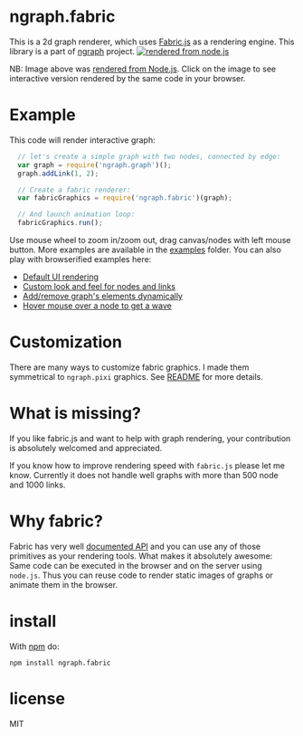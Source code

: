 # ngraph.fabric

This is a 2d graph renderer, which uses [Fabric.js](https://github.com/kangax/fabric.js) as a rendering engine. This library is a part of [ngraph](https://github.com/anvaka/ngraph) project. 
[![rendered from node.js](https://github.com/anvaka/ngraph.fabric/raw/master/example/node.js/outGraph.png)](http://anvaka.github.io/ngraph.fabric/example/customUI/)

NB: Image above was [rendered from Node.js](https://github.com/anvaka/ngraph.fabric/blob/master/example/node.js/innode.js). Click on the image to see interactive version rendered by the same code in your browser.

# Example
This code will render interactive graph:

``` js
  // let's create a simple graph with two nodes, connected by edge:
  var graph = require('ngraph.graph')();
  graph.addLink(1, 2);

  // Create a fabric renderer:
  var fabricGraphics = require('ngraph.fabric')(graph);

  // And launch animation loop:
  fabricGraphics.run();
```

Use mouse wheel to zoom in/zoom out, drag canvas/nodes with left mouse button. More examples are available in the [examples](examples) folder. You can also play with browserified examples here:

* [Default UI rendering](http://anvaka.github.io/ngraph.fabric/example/basic/)
* [Custom look and feel for nodes and links](http://anvaka.github.io/ngraph.fabric/example/customUI/)
* [Add/remove graph's elements dynamically](http://anvaka.github.io/ngraph.fabric/example/dynamic/)
* [Hover mouse over a node to get a wave](http://anvaka.github.io/ngraph.fabric/example/interactive/)

# Customization

There are many ways to customize fabric graphics. I made them symmetrical to `ngraph.pixi` graphics. See [README](https://github.com/anvaka/ngraph.pixi#customization) for more details.

# What is missing?

If you like fabric.js and want to help with graph rendering, your 
contribution is absolutely welcomed and appreciated.

If you know how to improve rendering speed with `fabric.js` please let me know.
Currently it does not handle well graphs with more than 500 node and 1000 links.

# Why fabric?
Fabric has very well [documented API](http://fabricjs.com/) and you can use any of those primitives as
your rendering tools. What makes it absolutely awesome: Same code can be executed
in the browser and on the server using `node.js`. Thus you can reuse code to render
static images of graphs or animate them in the browser.

# install

With [npm](https://npmjs.org) do:

```
npm install ngraph.fabric
```

# license

MIT
